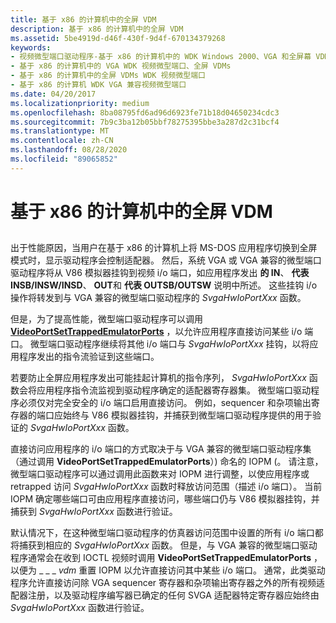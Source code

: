 ```yaml
---
title: 基于 x86 的计算机中的全屏 VDM
description: 基于 x86 的计算机中的全屏 VDM
ms.assetid: 5be4919d-d46f-430f-9d4f-670134379268
keywords:
- 视频微型端口驱动程序-基于 x86 的计算机中的 WDK Windows 2000、VGA 和全屏幕 VDMs
- 基于 x86 的计算机中的 VGA WDK 视频微型端口、全屏 VDMs
- 基于 x86 的计算机中的全屏 VDMs WDK 视频微型端口
- 基于 x86 的计算机 WDK VGA 兼容视频微型端口
ms.date: 04/20/2017
ms.localizationpriority: medium
ms.openlocfilehash: 8ba08795fd6ad96d6923fe71b18d04650234cdc3
ms.sourcegitcommit: 7b9c3ba12b05bbf78275395bbe3a287d2c31bcf4
ms.translationtype: MT
ms.contentlocale: zh-CN
ms.lasthandoff: 08/28/2020
ms.locfileid: "89065852"
---
```

# <a name="full-screen-vdms-in-x86-based-machines"></a>基于 x86 的计算机中的全屏 VDM


## <span id="ddk_full_screen_vdms_in_x86_based_machines_gg"></span><span id="DDK_FULL_SCREEN_VDMS_IN_X86_BASED_MACHINES_GG"></span>


出于性能原因，当用户在基于 x86 的计算机上将 MS-DOS 应用程序切换到全屏模式时，显示驱动程序会控制适配器。 然后，系统 VGA 或 VGA 兼容的微型端口驱动程序将从 V86 模拟器挂钩到视频 i/o 端口，如应用程序发出 **的 IN**、 **代表 INSB/INSW/INSD**、 **OUT**和 **代表 OUTSB/OUTSW** 说明中所述。 这些挂钩 i/o 操作将转发到与 VGA 兼容的微型端口驱动程序的 *SvgaHwIoPortXxx* 函数。

但是，为了提高性能，微型端口驱动程序可以调用 [**VideoPortSetTrappedEmulatorPorts**](/windows-hardware/drivers/ddi/video/nf-video-videoportsettrappedemulatorports) ，以允许应用程序直接访问某些 i/o 端口。 微型端口驱动程序继续将其他 i/o 端口与 *SvgaHwIoPortXxx* 挂钩，以将应用程序发出的指令流验证到这些端口。

若要防止全屏应用程序发出可能挂起计算机的指令序列， *SvgaHwIoPortXxx* 函数会将应用程序指令流监视到驱动程序确定的适配器寄存器集。 微型端口驱动程序必须仅对完全安全的 i/o 端口启用直接访问。 例如，sequencer 和杂项输出寄存器的端口应始终与 V86 模拟器挂钩，并捕获到微型端口驱动程序提供的用于验证的 *SvgaHwIoPortXxx* 函数。

直接访问应用程序的 i/o 端口的方式取决于与 VGA 兼容的微型端口驱动程序集（通过调用 **VideoPortSetTrappedEmulatorPorts**）) 命名的 IOPM (。 请注意，微型端口驱动程序可以通过调用此函数来对 IOPM 进行调整，以使应用程序或 retrapped 访问 *SvgaHwIoPortXxx* 函数时释放访问范围（描述 i/o 端口）。 当前 IOPM 确定哪些端口可由应用程序直接访问，哪些端口仍与 V86 模拟器挂钩，并捕获到 *SvgaHwIoPortXxx* 函数进行验证。

默认情况下，在这种微型端口驱动程序的仿真器访问范围中设置的所有 i/o 端口都将捕获到相应的 *SvgaHwIoPortXxx* 函数。 但是，与 VGA 兼容的微型端口驱动程序通常会在收到 IOCTL 视频时调用 **VideoPortSetTrappedEmulatorPorts** ，以便为 \_ \_ \_ *vdm* 重置 IOPM 以允许直接访问其中某些 i/o 端口。 通常，此类驱动程序允许直接访问除 VGA sequencer 寄存器和杂项输出寄存器之外的所有视频适配器注册，以及驱动程序编写器已确定的任何 SVGA 适配器特定寄存器应始终由 *SvgaHwIoPortXxx* 函数进行验证。

 

